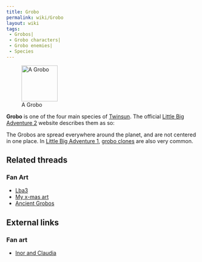 ```yaml
---
title: Grobo
permalink: wiki/Grobo
layout: wiki
tags:
 - Grobos| 
 - Grobo characters| 
 - Grobo enemies| 
 - Species
---
```


<figure>
<img src="src/assets/lba2/_characters/groboanim.gif" title="A Grobo"
width="95" />
<figcaption>A Grobo</figcaption>
</figure>

**Grobo** is one of the four main species of
[Twinsun](Twinsun "wikilink"). The official [Little Big Adventure
2](Little_Big_Adventure_2 "wikilink") website describes them as so:

The Grobos are spread everywhere around the planet, and are not centered
in one place. In [Little Big Adventure
1](Little_Big_Adventure_1 "wikilink"), [grobo
clones](grobo_clones "wikilink") are also very common.

## Related threads

### Fan Art

- [Lba3](http://forum.magicball.net/showthread.php?p=84457#post84457)
- [My x-mas art](https://forum.magicball.net/showthread.php?t=4757)
- [Ancient Grobos](https://forum.magicball.net/showthread.php?t=4617)

## External links

### Fan art

- [Inor and Claudia](http://www.deviantart.com/view/11302613/)
